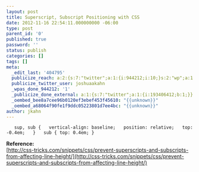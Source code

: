 ```yaml
---
layout: post
title: Superscript, Subscript Positioning with CSS
date: 2012-11-16 22:54:11.000000000 -06:00
type: post
parent_id: '0'
published: true
password: ''
status: publish
categories: []
tags: []
meta:
  _edit_last: '404795'
  publicize_reach: a:2:{s:7:"twitter";a:1:{i:944212;i:10;}s:2:"wp";a:1:{i:0;i:3;}}
  publicize_twitter_user: joshuaakahn
  _wpas_done_944212: '1'
  _publicize_done_external: a:1:{s:7:"twitter";a:1:{i:193406412;b:1;}}
  _oembed_bee8a7cee96b0120ef3ebef453f45610: "{{unknown}}"
  _oembed_a68064f90fe1f9ddc05223801d7ee4bc: "{{unknown}}"
author: jkahn
---
```

`    sup, sub {   vertical-align: baseline;   position: relative;   top: -0.4em;   }   sub { top: 0.4em; }    `

**Reference:**  
[http://css-tricks.com/snippets/css/prevent-superscripts-and-subscripts-from-affecting-line-height/](http://css-tricks.com/snippets/css/prevent-superscripts-and-subscripts-from-affecting-line-height/)